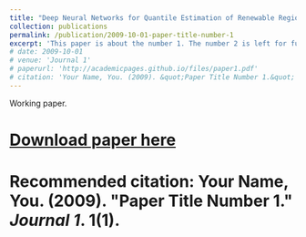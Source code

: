 ```yaml
---
title: "Deep Neural Networks for Quantile Estimation of Renewable Regional Energy Production"
collection: publications
permalink: /publication/2009-10-01-paper-title-number-1
excerpt: 'This paper is about the number 1. The number 2 is left for future work.'
# date: 2009-10-01
# venue: 'Journal 1'
# paperurl: 'http://academicpages.github.io/files/paper1.pdf'
# citation: 'Your Name, You. (2009). &quot;Paper Title Number 1.&quot; <i>Journal 1</i>. 1(1).'
---
```

Working paper.

# [Download paper here](http://academicpages.github.io/files/paper1.pdf)

# Recommended citation: Your Name, You. (2009). "Paper Title Number 1." <i>Journal 1</i>. 1(1).
